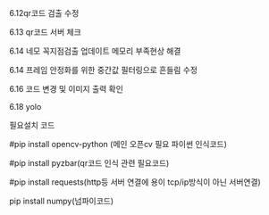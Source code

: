 6.12qr코드 검출 수정

6.13 qr코드 서버 체크

6.14 네모 꼭지점검출 업데이트 메모리 부족현상 해결

6.14  프레임 안정화를 위한 중간값 필터링으로 흔들림 수정

6.16 코드 변경 및 이미지 출력 확인

6.18 yolo

필요설치 코드 

#pip install opencv-python (메인 오픈cv 필요 파이썬 인식코드)

#pip install pyzbar(qr코드 인식 관련 필요코드)

#pip install requests(http등 서버 연결에 용이 tcp/ip방식이 아닌 서버연결)

pip install numpy(넘파이코드)
